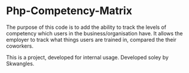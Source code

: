 # Php-Competency-Matrix

The purpose of this code is to add the ability to track the levels of competency which users in the business/organisation have. 
It allows the employer to track what things users are trained in, compared the their coworkers. 

This is a project, developed for internal usage. 
Developed soley by Skwangles. 
